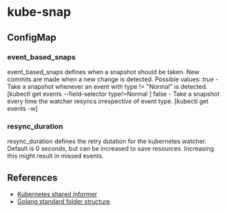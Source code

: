 # kube-snap

## ConfigMap

### event_based_snaps

event_based_snaps defines when a snapshot should be taken. 
New commits are made when a new change is detected.
Possible values: 
true - Take a snapshot whenever an event with type != "Normal" is detected. [kubectl get events --field-selector type!=Normal ]
false - Take a snapshot every time the watcher resyncs irrespective of event type. [kubectl get events -w]

### resync_duration

resync_duration defines the retry dutation for the kubernetes watcher.
Default is 0 seconds, but can be increased to save resources. Increasing this might result in missed events.

## References
- [Kubernetes shared informer](https://gianarb.it/blog/kubernetes-shared-informer)
- [Golang standard folder structure](https://github.com/golang-standards/project-layout)